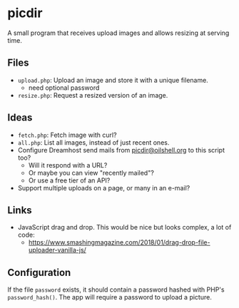 picdir
======

A small program that receives upload images and allows resizing at serving time.

## Files

- `upload.php`: Upload an image and store it with a unique filename.
  - need optional password
- `resize.php`: Request a resized version of an image.

## Ideas

- `fetch.php`: Fetch image with curl?
- `all.php`: List all images, instead of just recent ones.
- Configure Dreamhost send mails from picdir@oilshell.org to this script too?
  - Will it respond with a URL?
  - Or maybe you can view "recently mailed"?
  - Or use a free tier of an API?
- Support multiple uploads on a page, or many in an e-mail?


## Links

- JavaScript drag and drop.  This would be nice but looks complex, a lot of
  code:
  - <https://www.smashingmagazine.com/2018/01/drag-drop-file-uploader-vanilla-js/>

## Configuration

If the file `password` exists, it should contain a password hashed with PHP's
`password_hash()`.  The app will require a password to upload a picture.


